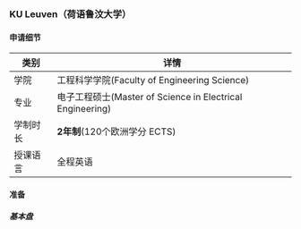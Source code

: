 ### KU Leuven（荷语鲁汶大学）

#### 申请细节

|类别|详情|
| ---- | ---- |
|学院|工程科学学院(Faculty of Engineering Science)|
|专业|电子工程硕士(Master of Science in Electrical Engineering)|
|学制时长|**2年制**(120个欧洲学分 ECTS)|
|授课语言|全程英语|

#### 准备

##### 基本盘


